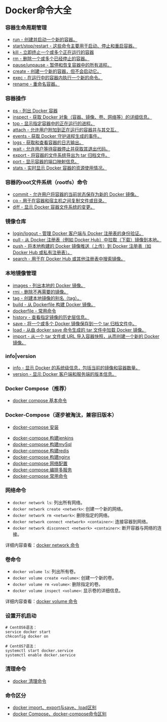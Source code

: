 # Docker命令大全

### 容器生命周期管理

+ [run - 创建并启动一个新的容器。](./docker-run-command.md)
+ [start/stop/restart - 这些命令主要用于启动、停止和重启容器。](./docker-start-stop-restart-command.md)
+ [kill - 立即终止一个或多个正在运行的容器](./docker-kill-command.md)
+ [rm - 删除一个或多个已经停止的容器。](./docker-rm-command.md)
+ [pause/unpause - 暂停和恢复容器中的所有进程。](./docker-pause-unpause-command.md)
+ [create - 创建一个新的容器，但不会启动它。](./docker-create-command.md)
+ [exec - 在运行中的容器内执行一个新的命令。](./docker-exec-command.md)
+ [rename - 重命名容器。](./docker-rename-command.md)

### 容器操作
+ [ps - 列出 Docker 容器](./docker-ps-command.md)
+ [inspect - 获取 Docker 对象（容器、镜像、卷、网络等）的详细信息。](./docker-inspect-command.md)
+ [top - 显示指定容器中的正在运行的进程。](./docker-top-command.md)
+ [attach - 允许用户附加到正在运行的容器并与其交互。](./docker-attach-command.md)
+ [events - 获取 Docker 守护进程生成的事件。](./docker-events-command.md)
+ [logs - 获取和查看容器的日志输出。](./docker-logs-command.md)
+ [wait - 允许用户等待容器停止并获取其退出代码。](./docker-wait-command.md)
+ [export - 将容器的文件系统导出为 tar 归档文件。](./docker-export-command.md)
+ [port - 显示容器的端口映射信息。](./docker-port-command.md)
+ [stats - 实时显示 Docker 容器的资源使用情况。](./docker-stats-command.md)

### 容器的root文件系统（rootfs）命令
+ [commit - 允许用户将容器的当前状态保存为新的 Docker 镜像。](./docker-commit-command.md)
+ [cp - 用于在容器和宿主机之间复制文件或目录。](./docker-cp-command.md)
+ [diff - 显示 Docker 容器文件系统的变更。](./docker-diff-command.md)

### 镜像仓库
+ [login/logout - 管理 Docker 客户端与 Docker 注册表的身份验证。](./docker-login-logout-command.md)
+ [pull - 从 Docker 注册表（例如 Docker Hub）中拉取（下载）镜像到本地。](./docker-pull-command.md)
+ [push - 将本地构建的 Docker 镜像推送（上传）到 Docker 注册表（如 Docker Hub 或私有注册表）。](./docker-push-command.md)
+ [search - 用于在 Docker Hub 或其他注册表中搜索镜像。](./docker-search-command.md)

### 本地镜像管理
+ [images - 列出本地的 Docker 镜像。](./docker-images-command.md)
+ [rmi - 删除不再需要的镜像。](./docker-rmi-command.md)
+ [tag - 创建本地镜像的别名（tag）。](./docker-tag-command.md)
+ [build - 从 Dockerfile 构建 Docker 镜像。](./docker-build-command.md)
+ [dockerfile - 常用命令](../usage/docker-dockerfile.md)
+ [history - 查看指定镜像的历史层信息。](./docker-history-command.md)
+ [save - 将一个或多个 Docker 镜像保存到一个 tar 归档文件中。](./docker-save-command.md)
+ [load - 从由 docker save 命令生成的 tar 文件中加载 Docker 镜像。](./docker-load-command.md)
+ [import - 从一个 tar 文件或 URL 导入容器快照，从而创建一个新的 Docker 镜像。](./docker-import-command.md)

### info|version
+ [info - 显示 Docker 的系统级信息，包括当前的镜像和容器数量。](./docker-info-command.md)
+ [version - 显示 Docker 客户端和服务端的版本信息。](./docker-version-command.md)

### Docker Compose（推荐）
+ [docker compose 基本命令](./docker-compose-run-command.md)

### Docker-Compose（逐步被淘汰，兼容旧版本）
+ [docker-compose 安装](../usage/docker-compose.md)
* [docker-compose 构建jenkins](../docker-compose/docker-compose-jenkins.md)
* [docker-compose 构建mySql](../docker-compose/docker-compose-mysql.md)
* [docker-compose 构建redis](../docker-compose/docker-compose-redis.md)
* [docker-compose 构建nginx](../docker-compose/docker-compose-nginx.md)
* [docker-compose 网络配置](../docker-compose/docker-compose-network.md)
* [docker-compose 编排多服务](../docker-compose/docker-compose-build-servers.md)
* [docker-compose 常用命令](../docker-compose/docker-compose-common-command.md)

### 网络命令
+ `docker network ls`: 列出所有网络。
+ `docker network create <network>`: 创建一个新的网络。
+ `docker network rm <network>`: 删除指定的网络。
+ `docker network connect <network> <container>`: 连接容器到网络。
+ `docker network disconnect <network> <container>`: 断开容器与网络的连接。

详细内容查看：[docker network 命令](./docker-network-command.md)

### 卷命令
+ `docker volume ls`: 列出所有卷。
+ `docker volume create <volume>`: 创建一个新的卷。
+ `docker volume rm <volume>`: 删除指定的卷。
+ `docker volume inspect <volume>`: 显示卷的详细信息。

详细内容查看：[docker volume 命令](./docker-volume-command.md)

### 设置开机启动
```shell
# CentOS6语法：
service docker start
chkconfig docker on

# CentOS7语法：
systemctl start docker.service
systemctl enable docker.service
```

### 清理命令

* [docker 清理命令](./docker-clear-command.md)

### 命令区分
* [docker import、export与save、load区别](./diff/docker-import-export-save-load-diff.md)
* [docker Compose、docker-compose命令区别](./diff/docker-compose-vs-compose-diff.md)